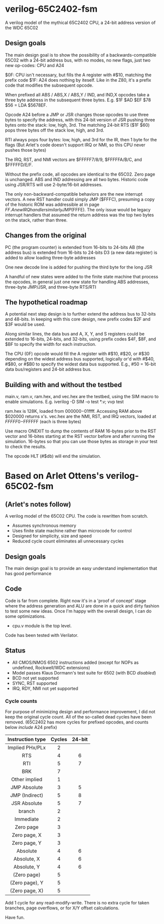 # verilog-65C2402-fsm
A verilog model of the mythical 65C2402 CPU, a 24-bit address version of the WDC 65C02

## Design goals
The main design goal is to show the possibility of a backwards-compatible 65C02 with a 24-bit
address bus, with no modes, no new flags, just two new op-codes: CPU and A24

$0F: CPU isn't necessary, but fills the A register with #$10, matching the prefix code
$1F: A24 does nothing by iteself.  Like in the Z80, it's a prefix code that modifies the
subsequent opcode.

When prefixed all ABS / ABS,X / ABS,Y / IND, and IND,X opcodes take a three byte address in the
subsequent three bytes.  E.g. $1F $AD $EF $78 $56 = LDA $5678EF.

Opcode A24 before a JMP or JSR changes those opcodes to use three bytes to specify the address,
with this 24-bit version of JSR pushing three bytes onto the stack: low, high, 3rd.  The matching
24-bit RTS ($1F $60) pops three bytes off the stack low, high, and 3rd.

RTI always pops four bytes: low, high, and 3rd for the IR, then 1 byte for the flags
(But Arlet's code doesn't support IRQ or NMI, so this CPU never pushes those bytes)

The IRQ, RST, and NMI vectors are $FFFFF7/8/9, $FFFFFA/B/C, and $FFFFFD/E/F.

Without the prefix code, all opcodes are identical to the 65C02.  Zero page is unchanged.
ABS and IND addressing are all two bytes.  Historic code using JSR/RTS will use 2-byte/16-bit
addresses.

The only non-backward-compatible behaviors are the new interrupt vectors. A new RST handler
could simply JMP ($FFFC), presuming a copy of the historic ROM was addressible at in page $FF.
A new IRQ handler similarly JMP ($FFFE).  The only issue would be legacy interrupt handlers
that assumed the return address was the top two bytes on the stack, rather than three.

## Changes from the original

PC (the program counter) is extended from 16-bits to 24-bits 
AB (the address bus) is extended from 16-bits to 24-bits
D3 (a new data register) is added to allow loading three-byte addresses

One new decode line is added for pushing the third byte for the long JSR

A handful of new states were added to the finite state machine that process the opcodes, in general
just one new state for handling ABS addresses, three-byte JMP/JSR, and three-byte RTS/RTI

## The hypothetical roadmap

A potential next step design is to further extend the address bus to 32-bits and 48-bits. 
In keeping with this core design, new prefix codes $2F and $3F would be used.

Along similar lines, the data bus and A, X, Y, and S registers could be extended to 16-bits,
24-bits, and 32-bits, using prefix codes $4F, $8F, and $BF to specify the width for each
instruction.

The CPU (0F) opcode would fill the A register with #$10, #$20, or #$30 depending on the
widest address bus supported, logically or'd with #$40, #$80, or #$B0 to specify the widest
data bus supported.  E.g., #50 = 16-bit data bus/registers and 24-bit address bus.

## Building with and without the testbed

main.v, ram.v, ram.hex, and vec.hex are the testbed, using the SIM macro to enable simulations.
E.g. iverilog -D SIM -o test *.v; vvp test

ram.hex is 128K, loaded from $000000-$01ffff.  Accessing RAM above $020000 returns x's.
vec.hex are the NMI, RST, and IRQ vectors, loaded at $FFFFF0-$FFFFFF (each is three bytes)

Use macro ONEXIT to dump the contents of RAM 16-bytes prior to the RST vector and 16-bites starting
at the RST vector before and after running the simulation.  16-bytes so that you can use those
bytes as storage in your test to check the results.

The opcode HLT (#$db) will end the simulation.


# Based on Arlet Ottens's verilog-65C02-fsm
## (Arlet's notes follow)
A verilog model of the 65C02 CPU. The code is rewritten from scratch.

* Assumes synchronous memory
* Uses finite state machine rather than microcode for control
* Designed for simplicity, size and speed
* Reduced cycle count eliminates all unnecessary cycles

## Design goals
The main design goal is to provide an easy understand implementation that has good performance

## Code
Code is far from complete.  Right now it's in a 'proof of concept' stage where the address
generation and ALU are done in a quick and dirty fashion to test some new ideas. Once I'm happy
with the overall design, I can do some optimizations. 

* cpu.v module is the top level. 

Code has been tested with Verilator. 

## Status

* All CMOS/NMOS 6502 instructions added (except for NOPs as undefined, Rockwell/WDC extensions)
* Model passes Klaus Dormann's test suite for 6502 (with BCD *disabled*)
* BCD not yet supported
* SYNC, RST supported
* IRQ, RDY, NMI not yet supported

### Cycle counts
For purpose of minimizing design and performance improvement, I did not keep the original cycle
count. All of the so-called dead cycles have been removed.
(65C2402 has more cycles for prefixed opcodes, and counts below *include* A24 prefix)

| Instruction type | Cycles | 24-bit |
| :--------------: | :----: | :----: |
| Implied PHx/PLx  |   2    |        |
| RTS              |   4    |   6    |
| RTI              |   5    |   7    |
| BRK              |   7    |        |
| Other implied    |   1    |        |
| JMP Absolute     |   3    |   5    |
| JMP (Indirect)   |   5    |   8    |
| JSR Absolute     |   5    |   7    |
| branch           |   2    |        |
| Immediate        |   2    |        |
| Zero page        |   3    |        |
| Zero page, X     |   3    |        |
| Zero page, Y     |   3    |        |
| Absolute         |   4    |   6    |
| Absolute, X      |   4    |   6    |
| Absolute, Y      |   4    |   6    |
| (Zero page)      |   5    |        |
| (Zero page), Y   |   5    |        |
| (Zero page, X)   |   5    |        |

Add 1 cycle for any read-modify-write. There is no extra cycle for taken branches, page overflows, or for X/Y offset calculations.

Have fun. 

